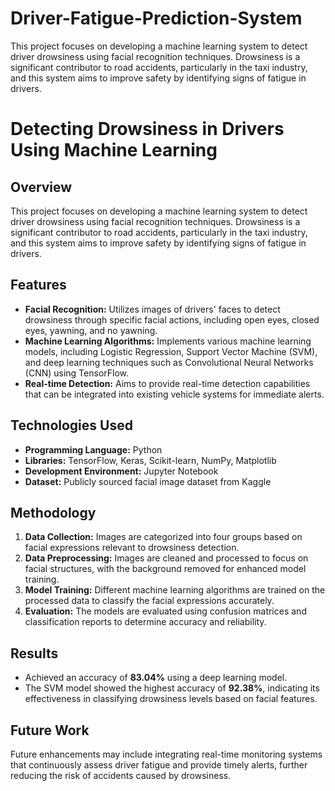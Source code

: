 # Driver-Fatigue-Prediction-System
This project focuses on developing a machine learning system to detect driver drowsiness using facial recognition techniques. Drowsiness is a significant contributor to road accidents, particularly in the taxi industry, and this system aims to improve safety by identifying signs of fatigue in drivers.

# Detecting Drowsiness in Drivers Using Machine Learning

## Overview

This project focuses on developing a machine learning system to detect driver drowsiness using facial recognition techniques. Drowsiness is a significant contributor to road accidents, particularly in the taxi industry, and this system aims to improve safety by identifying signs of fatigue in drivers.

## Features

- **Facial Recognition:** Utilizes images of drivers' faces to detect drowsiness through specific facial actions, including open eyes, closed eyes, yawning, and no yawning.
- **Machine Learning Algorithms:** Implements various machine learning models, including Logistic Regression, Support Vector Machine (SVM), and deep learning techniques such as Convolutional Neural Networks (CNN) using TensorFlow.
- **Real-time Detection:** Aims to provide real-time detection capabilities that can be integrated into existing vehicle systems for immediate alerts.

## Technologies Used

- **Programming Language:** Python
- **Libraries:** TensorFlow, Keras, Scikit-learn, NumPy, Matplotlib
- **Development Environment:** Jupyter Notebook
- **Dataset:** Publicly sourced facial image dataset from Kaggle

## Methodology

1. **Data Collection:** Images are categorized into four groups based on facial expressions relevant to drowsiness detection.
2. **Data Preprocessing:** Images are cleaned and processed to focus on facial structures, with the background removed for enhanced model training.
3. **Model Training:** Different machine learning algorithms are trained on the processed data to classify the facial expressions accurately.
4. **Evaluation:** The models are evaluated using confusion matrices and classification reports to determine accuracy and reliability.

## Results

- Achieved an accuracy of **83.04%** using a deep learning model.
- The SVM model showed the highest accuracy of **92.38%**, indicating its effectiveness in classifying drowsiness levels based on facial features.

## Future Work

Future enhancements may include integrating real-time monitoring systems that continuously assess driver fatigue and provide timely alerts, further reducing the risk of accidents caused by drowsiness.

